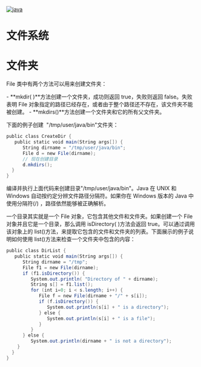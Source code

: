 [![java](https://user-images.githubusercontent.com/5803001/43033009-f03a83a4-8cf4-11e8-9822-2059a0e3a5a8.jpg)](https://github.com/wx-chevalier/ProgrammingLanguage-Series)

# 文件系统

# 文件夹

File 类中有两个方法可以用来创建文件夹：

- **mkdir( )**方法创建一个文件夹，成功则返回 true，失败则返回 false。失败表明 File 对象指定的路径已经存在，或者由于整个路径还不存在，该文件夹不能被创建。
- **mkdirs()**方法创建一个文件夹和它的所有父文件夹。

下面的例子创建  "/tmp/user/java/bin"文件夹：

```java
public class CreateDir {
   public static void main(String args[]) {
      String dirname = "/tmp/user/java/bin";
      File d = new File(dirname);
      // 现在创建目录
      d.mkdirs();
  }
}
```

编译并执行上面代码来创建目录"/tmp/user/java/bin"。Java 在 UNIX 和 Windows 自动按约定分辨文件路径分隔符。如果你在 Windows 版本的 Java 中使用分隔符(/) ，路径依然能够被正确解析。

一个目录其实就是一个 File 对象，它包含其他文件和文件夹。如果创建一个 File 对象并且它是一个目录，那么调用 isDirectory( )方法会返回 true。可以通过调用该对象上的 list()方法，来提取它包含的文件和文件夹的列表。下面展示的例子说明如何使用 list()方法来检查一个文件夹中包含的内容：

```java
public class DirList {
   public static void main(String args[]) {
      String dirname = "/tmp";
      File f1 = new File(dirname);
      if (f1.isDirectory()) {
         System.out.println( "Directory of " + dirname);
         String s[] = f1.list();
         for (int i=0; i < s.length; i++) {
            File f = new File(dirname + "/" + s[i]);
            if (f.isDirectory()) {
               System.out.println(s[i] + " is a directory");
            } else {
               System.out.println(s[i] + " is a file");
            }
         }
      } else {
         System.out.println(dirname + " is not a directory");
    }
  }
}
```
